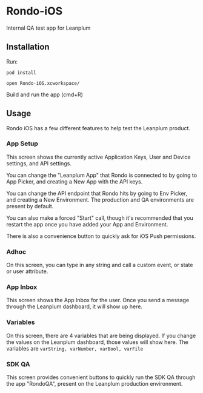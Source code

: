 # Rondo-iOS
Internal QA test app for Leanplum
## Installation
Run: 

`pod install`

`open Rondo-iOS.xcworkspace/`

Build and run the app (cmd+R)

## Usage
Rondo iOS has a few different features to help test the Leanplum product.

### App Setup
This screen shows the currently active Application Keys, User and Device settings, and API settings.

You can change the "Leanplum App" that Rondo is connected to by going to App Picker, and creating a New App with the API keys.

You can change the API endpoint that Rondo hits by going to Env Picker, and creating a New Environment. The production and QA environments are present by default.

You can also make a forced "Start" call, though it's recommended that you restart the app once you have added your App and Environment.

There is also a convenience button to quickly ask for iOS Push permissions.

### Adhoc

On this screen, you can type in any string and call a custom event, or state or user attribute.

### App Inbox

This screen shows the App Inbox for the user. Once you send a message through the Leanplum dashboard, it will show up here.

### Variables

On this screen, there are 4 variables that are being displayed. If you change the values on the Leanplum dashboard, those values will show here.
The variables are `varString, varNumber, varBool, varFile`

### SDK QA

This screen provides convenient buttons to quickly run the SDK QA through the app "RondoQA", present on the Leanplum production environment.
